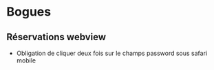 Bogues
=========

## Réservations webview
* Obligation de cliquer deux fois sur le champs password sous safari mobile
